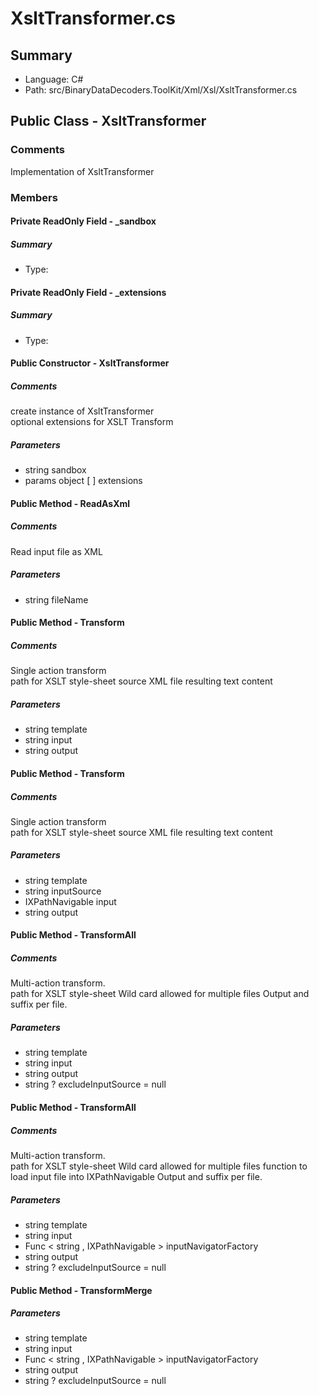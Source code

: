 ﻿# XsltTransformer.cs

## Summary

* Language: C#
* Path: src/BinaryDataDecoders.ToolKit/Xml/Xsl/XsltTransformer.cs

## Public Class - XsltTransformer

### Comments

 <summary>
 Implementation of XsltTransformer
 </summary>

### Members

#### Private ReadOnly Field - _sandbox

##### Summary

 * Type: 

#### Private ReadOnly Field - _extensions

##### Summary

 * Type: 

#### Public Constructor - XsltTransformer

##### Comments

 <summary>
 create instance of XsltTransformer
 </summary>
 <paramname="extensions">optional extensions for XSLT Transform</param>

#####  Parameters

 - string sandbox 
 - params object [  ] extensions 

#### Public Method - ReadAsXml

##### Comments

 <summary>
 Read input file as XML
 </summary>
 <paramname="fileName"></param>
 <returns></returns>

#####  Parameters

 - string fileName 

#### Public Method - Transform

##### Comments

 <summary>
 Single action transform
 </summary>
 <paramname="template">path for XSLT style-sheet</param>
 <paramname="input">source XML file</param>
 <paramname="output">resulting text content</param>

#####  Parameters

 - string template 
 - string input 
 - string output 

#### Public Method - Transform

##### Comments

 <summary>
 Single action transform
 </summary>
 <paramname="template">path for XSLT style-sheet</param>
 <paramname="inputSource"></param>
 <paramname="input">source XML file</param>
 <paramname="output">resulting text content</param>

#####  Parameters

 - string template 
 - string inputSource 
 - IXPathNavigable input 
 - string output 

#### Public Method - TransformAll

##### Comments

 <summary>
 Multi-action transform. 
 </summary>
 <paramname="template">path for XSLT style-sheet</param>
 <paramname="input">Wild card allowed for multiple files</param>
 <paramname="output">Output and suffix per file.</param>

#####  Parameters

 - string template 
 - string input 
 - string output 
 - string ? excludeInputSource = null 

#### Public Method - TransformAll

##### Comments

 <summary>
 Multi-action transform. 
 </summary>
 <paramname="template">path for XSLT style-sheet</param>
 <paramname="input">Wild card allowed for multiple files</param>
 <paramname="inputNavigatorFactory">function to load input file into IXPathNavigable</param>
 <paramname="output">Output and suffix per file.</param>

#####  Parameters

 - string template 
 - string input 
 - Func < string , IXPathNavigable > inputNavigatorFactory 
 - string output 
 - string ? excludeInputSource = null 

#### Public Method - TransformMerge

#####  Parameters

 - string template 
 - string input 
 - Func < string , IXPathNavigable > inputNavigatorFactory 
 - string output 
 - string ? excludeInputSource = null 

